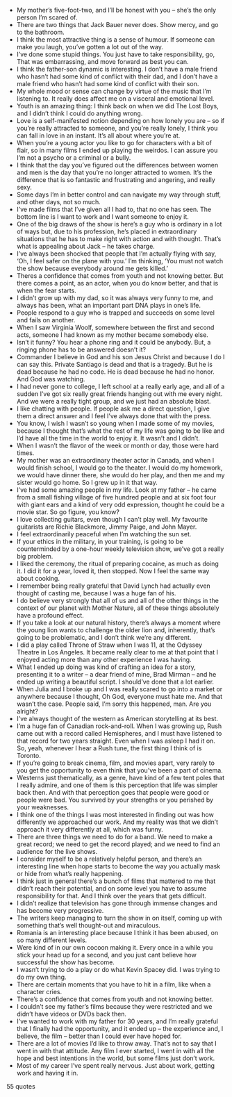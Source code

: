  - My mother’s five-foot-two, and I’ll be honest with you – she’s the only person I’m scared of.
 - There are two things that Jack Bauer never does. Show mercy, and go to the bathroom.
 - I think the most attractive thing is a sense of humour. If someone can make you laugh, you’ve gotten a lot out of the way.
 - I’ve done some stupid things. You just have to take responsibility, go, That was embarrassing, and move forward as best you can.
 - I think the father-son dynamic is interesting. I don’t have a male friend who hasn’t had some kind of conflict with their dad, and I don’t have a male friend who hasn’t had some kind of conflict with their son.
 - My whole mood or sense can change by virtue of the music that I’m listening to. It really does affect me on a visceral and emotional level.
 - Youth is an amazing thing: I think back on when we did The Lost Boys, and I didn’t think I could do anything wrong.
 - Love is a self-manifested notion depending on how lonely you are – so if you’re really attracted to someone, and you’re really lonely, I think you can fall in love in an instant. It’s all about where you’re at.
 - When you’re a young actor you like to go for characters with a bit of flair, so in many films I ended up playing the weirdos. I can assure you I’m not a psycho or a criminal or a bully.
 - I think that the day you’ve figured out the differences between women and men is the day that you’re no longer attracted to women. It’s the difference that is so fantastic and frustrating and angering, and really sexy.
 - Some days I’m in better control and can navigate my way through stuff, and other days, not so much.
 - I’ve made films that I’ve given all I had to, that no one has seen. The bottom line is I want to work and I want someone to enjoy it.
 - One of the big draws of the show is here’s a guy who is ordinary in a lot of ways but, due to his profession, he’s placed in extraordinary situations that he has to make right with action and with thought. That’s what is appealing about Jack – he takes charge.
 - I’ve always been shocked that people that I’m actually flying with say, ‘Oh, I feel safer on the plane with you.’ I’m thinking, ‘You must not watch the show because everybody around me gets killed.’
 - Theres a confidence that comes from youth and not knowing better. But there comes a point, as an actor, when you do know better, and that is when the fear starts.
 - I didn’t grow up with my dad, so it was always very funny to me, and always has been, what an important part DNA plays in one’s life.
 - People respond to a guy who is trapped and succeeds on some level and fails on another.
 - When I saw Virginia Woolf, somewhere between the first and second acts, someone I had known as my mother became somebody else.
 - Isn’t it funny? You hear a phone ring and it could be anybody. But, a ringing phone has to be answered doesn’t it?
 - Commander I believe in God and his son Jesus Christ and because I do I can say this. Private Santiago is dead and that is a tragedy. But he is dead because he had no code. He is dead because he had no honor. And God was watching.
 - I had never gone to college, I left school at a really early age, and all of a sudden I’ve got six really great friends hanging out with me every night. And we were a really tight group, and we just had an absolute blast.
 - I like chatting with people. If people ask me a direct question, I give them a direct answer and I feel I’ve always done that with the press.
 - You know, I wish I wasn’t so young when I made some of my movies, because I thought that’s what the rest of my life was going to be like and I’d have all the time in the world to enjoy it. It wasn’t and I didn’t.
 - When I wasn’t the flavor of the week or month or day, those were hard times.
 - My mother was an extraordinary theater actor in Canada, and when I would finish school, I would go to the theater. I would do my homework, we would have dinner there, she would do her play, and then me and my sister would go home. So I grew up in it that way.
 - I’ve had some amazing people in my life. Look at my father – he came from a small fishing village of five hundred people and at six foot four with giant ears and a kind of very odd expression, thought he could be a movie star. So go figure, you know?
 - I love collecting guitars, even though I can’t play well. My favourite guitarists are Richie Blackmore, Jimmy Paige, and John Mayer.
 - I feel extraordinarily peaceful when I’m watching the sun set.
 - If your ethics in the military, in your training, is going to be counterminded by a one-hour weekly television show, we’ve got a really big problem.
 - I liked the ceremony, the ritual of preparing cocaine, as much as doing it. I did it for a year, loved it, then stopped. Now I feel the same way about cooking.
 - I remember being really grateful that David Lynch had actually even thought of casting me, because I was a huge fan of his.
 - I do believe very strongly that all of us and all of the other things in the context of our planet with Mother Nature, all of these things absolutely have a profound effect.
 - If you take a look at our natural history, there’s always a moment where the young lion wants to challenge the older lion and, inherently, that’s going to be problematic, and I don’t think we’re any different.
 - I did a play called Throne of Straw when I was 11, at the Odyssey Theatre in Los Angeles. It became really clear to me at that point that I enjoyed acting more than any other experience I was having.
 - What I ended up doing was kind of crafting an idea for a story, presenting it to a writer – a dear friend of mine, Brad Mirman – and he ended up writing a beautiful script. I should’ve done that a lot earlier.
 - When Julia and I broke up and I was really scared to go into a market or anywhere because I thought, Oh God, everyone must hate me. And that wasn’t the case. People said, I’m sorry this happened, man. Are you alright?
 - I’ve always thought of the western as American storytelling at its best.
 - I’m a huge fan of Canadian rock-and-roll. When I was growing up, Rush came out with a record called Hemispheres, and I must have listened to that record for two years straight. Even when I was asleep I had it on. So, yeah, whenever I hear a Rush tune, the first thing I think of is Toronto.
 - If you’re going to break cinema, film, and movies apart, very rarely to you get the opportunity to even think that you’ve been a part of cinema.
 - Westerns just thematically, as a genre, have kind of a few tent poles that I really admire, and one of them is this perception that life was simpler back then. And with that perception goes that people were good or people were bad. You survived by your strengths or you perished by your weaknesses.
 - I think one of the things I was most interested in finding out was how differently we approached our work. And my reality was that we didn’t approach it very differently at all, which was funny.
 - There are three things we need to do for a band. We need to make a great record; we need to get the record played; and we need to find an audience for the live shows.
 - I consider myself to be a relatively helpful person, and there’s an interesting line when hope starts to become the way you actually mask or hide from what’s really happening.
 - I think just in general there’s a bunch of films that mattered to me that didn’t reach their potential, and on some level you have to assume responsibility for that. And I think over the years that gets difficult.
 - I didn’t realize that television has gone through immense changes and has become very progressive.
 - The writers keep managing to turn the show in on itself, coming up with something that’s well thought-out and miraculous.
 - Romania is an interesting place because I think it has been abused, on so many different levels.
 - Were kind of in our own cocoon making it. Every once in a while you stick your head up for a second, and you just cant believe how successful the show has become.
 - I wasn’t trying to do a play or do what Kevin Spacey did. I was trying to do my own thing.
 - There are certain moments that you have to hit in a film, like when a character cries.
 - There’s a confidence that comes from youth and not knowing better.
 - I couldn’t see my father’s films because they were restricted and we didn’t have videos or DVDs back then.
 - I’ve wanted to work with my father for 30 years, and I’m really grateful that I finally had the opportunity, and it ended up – the experience and, I believe, the film – better than I could ever have hoped for.
 - There are a lot of movies I’d like to throw away. That’s not to say that I went in with that attitude. Any film I ever started, I went in with all the hope and best intentions in the world, but some films just don’t work.
 - Most of my career I’ve spent really nervous. Just about work, getting work and having it in.

55 quotes